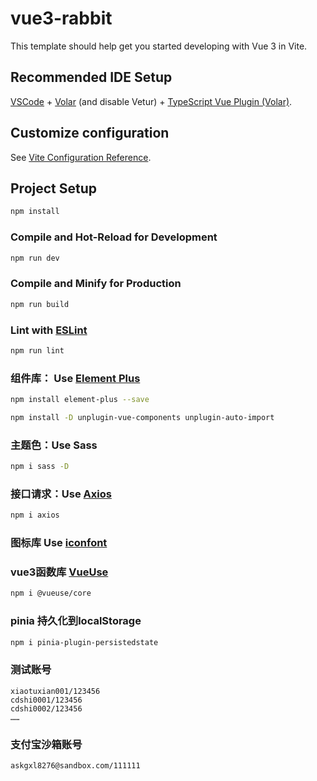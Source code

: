 # vue3-rabbit

This template should help get you started developing with Vue 3 in Vite.

## Recommended IDE Setup

[VSCode](https://code.visualstudio.com/) + [Volar](https://marketplace.visualstudio.com/items?itemName=Vue.volar) (and disable Vetur) + [TypeScript Vue Plugin (Volar)](https://marketplace.visualstudio.com/items?itemName=Vue.vscode-typescript-vue-plugin).

## Customize configuration

See [Vite Configuration Reference](https://vitejs.dev/config/).

## Project Setup


```sh
npm install
```

### Compile and Hot-Reload for Development

```sh
npm run dev
```

### Compile and Minify for Production

```sh
npm run build
```

### Lint with [ESLint](https://eslint.org/)

```sh
npm run lint
```

### 组件库： Use [Element Plus](https://element-plus.org/zh-CN/guide/quickstart.html)

```sh
npm install element-plus --save

npm install -D unplugin-vue-components unplugin-auto-import
```

### 主题色：Use Sass

```sh
npm i sass -D
```

### 接口请求：Use [Axios](https://www.axios-http.cn/docs/intro)

```sh
npm i axios
```

### 图标库 Use [iconfont](https://www.iconfont.cn/)

### vue3函数库 [VueUse](https://vueuse.org/guide/)

```sh
npm i @vueuse/core
```

### pinia 持久化到localStorage
```sh
npm i pinia-plugin-persistedstate
```


### 测试账号
```
xiaotuxian001/123456
cdshi0001/123456
cdshi0002/123456
……
```

### 支付宝沙箱账号
```
askgxl8276@sandbox.com/111111
```